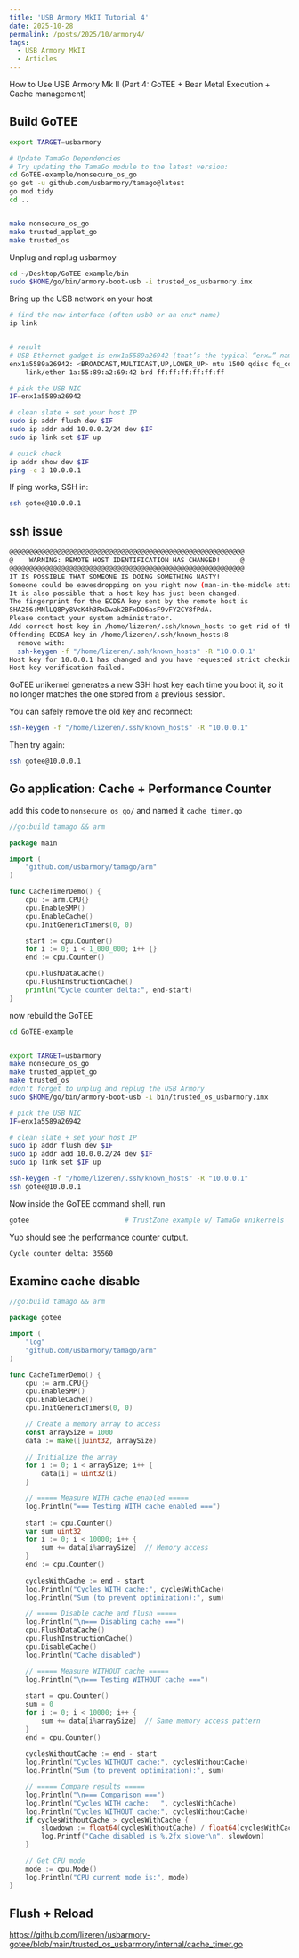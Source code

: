 ```yaml
---
title: 'USB Armory MkII Tutorial 4'
date: 2025-10-28
permalink: /posts/2025/10/armory4/
tags:
  - USB Armory MkII
  - Articles
---
```


How to Use USB Armory Mk II (Part 4: GoTEE + Bear Metal Execution + Cache management)

## Build GoTEE

```bash
export TARGET=usbarmory

# Update TamaGo Dependencies
# Try updating the TamaGo module to the latest version:
cd GoTEE-example/nonsecure_os_go
go get -u github.com/usbarmory/tamago@latest
go mod tidy
cd ..


make nonsecure_os_go
make trusted_applet_go
make trusted_os
```

Unplug and replug usbarmoy


```bash
cd ~/Desktop/GoTEE-example/bin
sudo $HOME/go/bin/armory-boot-usb -i trusted_os_usbarmory.imx
```

Bring up the USB network on your host

```bash
# find the new interface (often usb0 or an enx* name)
ip link


# result
# USB-Ethernet gadget is enx1a5589a26942 (that’s the typical “enx…” name Linux gives to USB NICs
enx1a5589a26942: <BROADCAST,MULTICAST,UP,LOWER_UP> mtu 1500 qdisc fq_codel state UNKNOWN mode DEFAULT group default qlen 1000
    link/ether 1a:55:89:a2:69:42 brd ff:ff:ff:ff:ff:ff
```

```bash
# pick the USB NIC
IF=enx1a5589a26942

# clean slate + set your host IP
sudo ip addr flush dev $IF
sudo ip addr add 10.0.0.2/24 dev $IF
sudo ip link set $IF up

# quick check
ip addr show dev $IF
ping -c 3 10.0.0.1
```

If ping works, SSH in:
```bash
ssh gotee@10.0.0.1
```

## ssh issue

```bash
@@@@@@@@@@@@@@@@@@@@@@@@@@@@@@@@@@@@@@@@@@@@@@@@@@@@@@@@@@@
@    WARNING: REMOTE HOST IDENTIFICATION HAS CHANGED!     @
@@@@@@@@@@@@@@@@@@@@@@@@@@@@@@@@@@@@@@@@@@@@@@@@@@@@@@@@@@@
IT IS POSSIBLE THAT SOMEONE IS DOING SOMETHING NASTY!
Someone could be eavesdropping on you right now (man-in-the-middle attack)!
It is also possible that a host key has just been changed.
The fingerprint for the ECDSA key sent by the remote host is
SHA256:MNlLQ8Py8VcK4h3RxDwak2BFxDO6asF9vFY2CY8fPdA.
Please contact your system administrator.
Add correct host key in /home/lizeren/.ssh/known_hosts to get rid of this message.
Offending ECDSA key in /home/lizeren/.ssh/known_hosts:8
  remove with:
  ssh-keygen -f "/home/lizeren/.ssh/known_hosts" -R "10.0.0.1"
Host key for 10.0.0.1 has changed and you have requested strict checking.
Host key verification failed.

```

GoTEE unikernel generates a new SSH host key each time you boot it, so it no longer matches the one stored from a previous session.

You can safely remove the old key and reconnect:

```bash
ssh-keygen -f "/home/lizeren/.ssh/known_hosts" -R "10.0.0.1"
```


Then try again:

```bash
ssh gotee@10.0.0.1
```

## Go application: Cache + Performance Counter

add this code to `nonsecure_os_go/` and named it `cache_timer.go`

```go
//go:build tamago && arm

package main

import (
    "github.com/usbarmory/tamago/arm"
)

func CacheTimerDemo() {
    cpu := arm.CPU{}
    cpu.EnableSMP()
    cpu.EnableCache()
    cpu.InitGenericTimers(0, 0)

    start := cpu.Counter()
    for i := 0; i < 1_000_000; i++ {}
    end := cpu.Counter()

    cpu.FlushDataCache()
    cpu.FlushInstructionCache()
    println("Cycle counter delta:", end-start)
}

``` 

now rebuild the GoTEE

```bash
cd GoTEE-example


export TARGET=usbarmory
make nonsecure_os_go
make trusted_applet_go
make trusted_os
#don't forget to unplug and replug the USB Armory
sudo $HOME/go/bin/armory-boot-usb -i bin/trusted_os_usbarmory.imx

# pick the USB NIC
IF=enx1a5589a26942

# clean slate + set your host IP
sudo ip addr flush dev $IF
sudo ip addr add 10.0.0.2/24 dev $IF
sudo ip link set $IF up

ssh-keygen -f "/home/lizeren/.ssh/known_hosts" -R "10.0.0.1"
ssh gotee@10.0.0.1
```

Now inside the GoTEE command shell, run 
```bash
gotee						 # TrustZone example w/ TamaGo unikernels
```

Yuo should see the performance counter output.

```bash
Cycle counter delta: 35560
```




## Examine cache disable


```go
//go:build tamago && arm

package gotee

import (
	"log"
	"github.com/usbarmory/tamago/arm"
)

func CacheTimerDemo() {
	cpu := arm.CPU{}
	cpu.EnableSMP()
	cpu.EnableCache()
	cpu.InitGenericTimers(0, 0)

	// Create a memory array to access
	const arraySize = 1000
	data := make([]uint32, arraySize)
	
	// Initialize the array
	for i := 0; i < arraySize; i++ {
		data[i] = uint32(i)
	}

	// ===== Measure WITH cache enabled =====
	log.Println("=== Testing WITH cache enabled ===")
	
	start := cpu.Counter()
	var sum uint32
	for i := 0; i < 10000; i++ {
		sum += data[i%arraySize]  // Memory access
	}
	end := cpu.Counter()
	
	cyclesWithCache := end - start
	log.Println("Cycles WITH cache:", cyclesWithCache)
	log.Println("Sum (to prevent optimization):", sum)

	// ===== Disable cache and flush =====
	log.Println("\n=== Disabling cache ===")
	cpu.FlushDataCache()
	cpu.FlushInstructionCache()
	cpu.DisableCache()
	log.Println("Cache disabled")

	// ===== Measure WITHOUT cache =====
	log.Println("\n=== Testing WITHOUT cache ===")
	
	start = cpu.Counter()
	sum = 0
	for i := 0; i < 10000; i++ {
		sum += data[i%arraySize]  // Same memory access pattern
	}
	end = cpu.Counter()
	
	cyclesWithoutCache := end - start
	log.Println("Cycles WITHOUT cache:", cyclesWithoutCache)
	log.Println("Sum (to prevent optimization):", sum)

	// ===== Compare results =====
	log.Println("\n=== Comparison ===")
	log.Println("Cycles WITH cache:   ", cyclesWithCache)
	log.Println("Cycles WITHOUT cache:", cyclesWithoutCache)
	if cyclesWithoutCache > cyclesWithCache {
		slowdown := float64(cyclesWithoutCache) / float64(cyclesWithCache)
		log.Printf("Cache disabled is %.2fx slower\n", slowdown)
	}

	// Get CPU mode
	mode := cpu.Mode()
	log.Println("CPU current mode is:", mode)
}
```


## Flush + Reload

https://github.com/lizeren/usbarmory-gotee/blob/main/trusted_os_usbarmory/internal/cache_timer.go